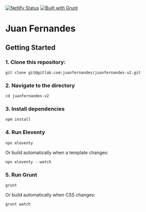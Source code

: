 [![Netlify Status](https://api.netlify.com/api/v1/badges/ad9cac69-cad5-4015-9a0e-98ceef6380da/deploy-status)](https://app.netlify.com/sites/juanfernandes/deploys)
[![Built with Grunt](https://cdn.gruntjs.com/builtwith.svg)](http://gruntjs.com/)

# Juan Fernandes

## Getting Started

### 1. Clone this repository:

```
git clone git@gitlab.com:juanfernandes/juanfernandes-v2.git
```

### 2. Navigate to the directory

```
cd juanfernandes-v2
```

### 3. Install dependencies

```
npm install
```

### 4. Run Eleventy

```
npx eleventy
```

Or build automatically when a template changes:
```
npx eleventy --watch
```

### 5. Run Grunt
```
grunt
```

Or build automatically when CSS changes:
```
grunt watch
```

